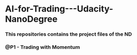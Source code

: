 # AI-for-Trading---Udacity-NanoDegree
### This repositories contains the project files of the ND
###  @P1 - Trading with Momentum 
